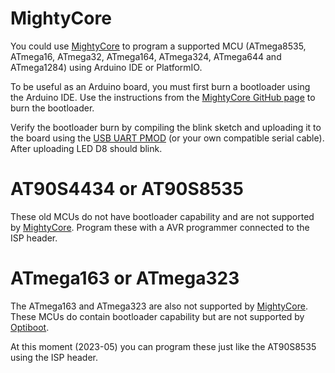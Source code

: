 # MightyCore

You could use [MightyCore](https://github.com/MCUdude/MightyCore) to program a supported MCU (ATmega8535, ATmega16, ATmega32, ATmega164, ATmega324, ATmega644 and ATmega1284) using Arduino IDE or PlatformIO.

To be useful as an Arduino board, you must first burn a bootloader using the Arduino IDE. Use the instructions from the [MightyCore GitHub page](https://github.com/MCUdude/MightyCore) to burn the bootloader.

Verify the bootloader burn by compiling the blink sketch and uploading it to the board using the [USB UART PMOD](https://github.com/atoomnetmarc/PMOD-USB-UART) (or your own compatible serial cable). After uploading LED D8 should blink.

# AT90S4434 or AT90S8535

These old MCUs do not have bootloader capability and are not supported by [MightyCore](https://github.com/MCUdude/MightyCore). Program these with a AVR programmer connected to the ISP header.

# ATmega163 or ATmega323

The ATmega163 and ATmega323 are also not supported by [MightyCore](https://github.com/MCUdude/MightyCore). These MCUs do contain bootloader capability but are not supported by [Optiboot](https://github.com/Optiboot/optiboot).

At this moment (2023-05) you can program these just like the AT90S8535 using the ISP header.

